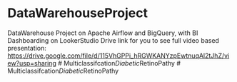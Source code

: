 # DataWarehouseProject
DataWarehouse Project on Apache Airflow and BigQuery, with BI Dashboarding on LookerStudio
Drive link for you to see full video based presentation:
https://drive.google.com/file/d/115VhGPPi_hRGWKANYzpEwtnuqAl2tJhZ/view?usp=sharing
#   M u l t i c l a s s i f c a t i o n _ D i a b e t i c _ R e t i n o P a t h y  
 #   M u l t i c l a s s i f c a t i o n _ D i a b e t i c _ R e t i n o P a t h y  
 